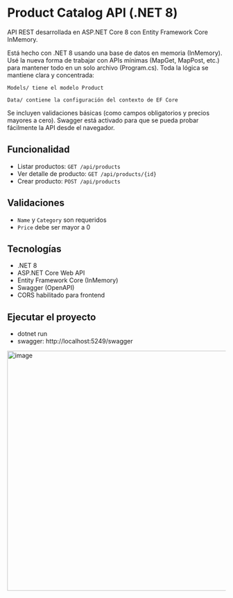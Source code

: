 # Product Catalog API (.NET 8)

API REST desarrollada en ASP.NET Core 8 con Entity Framework Core InMemory.

Está hecho con .NET 8 usando una base de datos en memoria (InMemory).
Usé la nueva forma de trabajar con APIs mínimas (MapGet, MapPost, etc.) para mantener todo en un solo archivo (Program.cs).
Toda la lógica se mantiene clara y concentrada:

    Models/ tiene el modelo Product

    Data/ contiene la configuración del contexto de EF Core

Se incluyen validaciones básicas (como campos obligatorios y precios mayores a cero).
Swagger está activado para que se pueda probar fácilmente la API desde el navegador. 

## Funcionalidad

- Listar productos: `GET /api/products`
- Ver detalle de producto: `GET /api/products/{id}`
- Crear producto: `POST /api/products`

## Validaciones

- `Name` y `Category` son requeridos
- `Price` debe ser mayor a 0

## Tecnologías

- .NET 8
- ASP.NET Core Web API
- Entity Framework Core (InMemory)
- Swagger (OpenAPI)
- CORS habilitado para frontend

## Ejecutar el proyecto
- dotnet run
- swagger: http://localhost:5249/swagger

<img width="1854" height="552" alt="image" src="https://github.com/user-attachments/assets/91d7b6d3-514f-4578-9d41-6ab8d8545530" />
